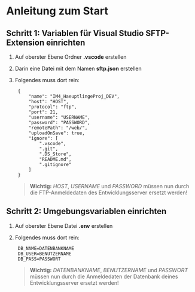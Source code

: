 # Anleitung zum Start
## Schritt 1: Variablen für Visual Studio SFTP-Extension einrichten
1. Auf oberster Ebene Ordner **.vscode** erstellen
2. Darin eine Datei mit dem Namen **sftp.json** erstellen
3. Folgendes muss dort rein:

    	{
	        "name": "IM4_HaeuptlingeProj_DEV",
	        "host": "HOST",
	        "protocol": "ftp",
	        "port": 21,
	        "username": "USERNAME",
	        "password": "PASSWORD",
	        "remotePath": "/web/",
	        "uploadOnSave": true,
	        "ignore": [
	            ".vscode",
	            ".git",
	            ".DS_Store",
	            "README.md",
	            ".gitignore"
	        ]
        }
    > **Wichtig:** *HOST*, *USERNAME* und *PASSWORD* müssen nun durch die FTP-Anmeldedaten des Entwicklungsserver ersetzt werden!

## Schritt 2: Umgebungsvariablen einrichten
1. Auf oberster Ebene Datei **.env** erstellen
2. Folgendes muss dort rein:

    	DB_NAME=DATENBANKNAME
    	DB_USER=BENUTZERNAME
    	DB_PASS=PASSWORT

    > **Wichtig:** *DATENBANKNAME*, *BENUTZERNAME* und *PASSWORT* müssen nun durch die Anmeldedaten der Datenbank deines Entwicklungsserver ersetzt werden!
